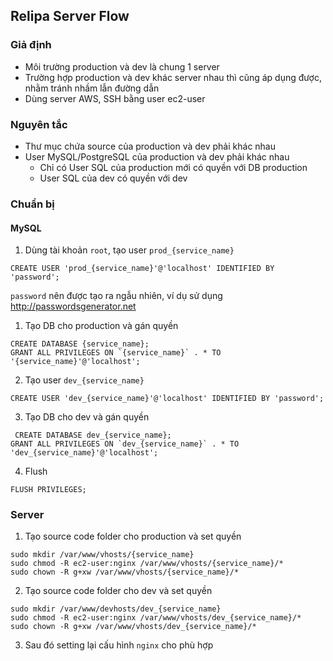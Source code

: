 ## Relipa Server Flow

### Giả định
* Môi trường production và dev là chung 1 server
* Trường hợp production và dev khác server nhau thì cũng áp dụng được, nhằm tránh nhầm lẫn đường dẫn
* Dùng server AWS, SSH bằng user ec2-user

### Nguyên tắc
* Thư mục chứa source của production và dev phải khác nhau
* User MySQL/PostgreSQL của production và dev phải khác nhau
  * Chỉ có User SQL của production mới có quyền với DB production
  * User SQL của dev có quyền với dev  

### Chuẩn bị

#### MySQL
1. Dùng tài khoản `root`, tạo user `prod_{service_name}`
```
CREATE USER 'prod_{service_name}'@'localhost' IDENTIFIED BY 'password';
```
`password` nên được tạo ra ngẫu nhiên, ví dụ sử dụng http://passwordsgenerator.net
1. Tạo DB cho production và gán quyền
```
CREATE DATABASE {service_name};
GRANT ALL PRIVILEGES ON `{service_name}` . * TO '{service_name}'@'localhost';
```
2. Tạo user `dev_{service_name}`
```
CREATE USER 'dev_{service_name}'@'localhost' IDENTIFIED BY 'password';
```
3. Tạo DB cho dev và gán quyền
```
 CREATE DATABASE dev_{service_name};
GRANT ALL PRIVILEGES ON `dev_{service_name}` . * TO 'dev_{service_name}'@'localhost';
```
4. Flush
```
FLUSH PRIVILEGES;
```

### Server

1. Tạo source code folder cho production và set quyền
```
sudo mkdir /var/www/vhosts/{service_name}
sudo chmod -R ec2-user:nginx /var/www/vhosts/{service_name}/*
sudo chown -R g+xw /var/www/vhosts/{service_name}/*
```
2. Tạo source code folder cho dev và set quyền
```
sudo mkdir /var/www/devhosts/dev_{service_name}
sudo chmod -R ec2-user:nginx /var/www/vhosts/dev_{service_name}/*
sudo chown -R g+xw /var/www/vhosts/dev_{service_name}/*
```
3. Sau đó setting lại cấu hình `nginx` cho phù hợp
